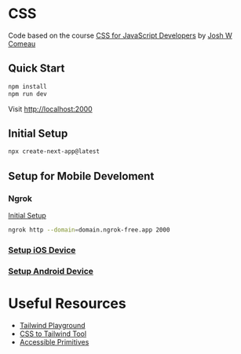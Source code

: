 # CSS

Code based on the course [CSS for JavaScript Developers](https://css-for-js.dev/) by [Josh W Comeau](https://twitter.com/JoshWComeau)

## Quick Start

```bash
npm install
npm run dev
```

Visit [http://localhost:2000](http://localhost:2000)

## Initial Setup

```bash
npx create-next-app@latest
```

## Setup for Mobile Develoment

### Ngrok

[Initial Setup](https://ngrok.com/docs/getting-started/)

```bash
ngrok http --domain=domain.ngrok-free.app 2000
```

### [Setup iOS Device](https://webkit.org/web-inspector/enabling-web-inspector/#ios-device)

### [Setup Android Device](https://developer.chrome.com/docs/devtools/remote-debugging/)

# Useful Resources

-  [Tailwind Playground](https://play.tailwindcss.com/)
-  [CSS to Tailwind Tool](https://transform.tools/css-to-tailwind)
-  [Accessible Primitives](https://www.radix-ui.com/)
